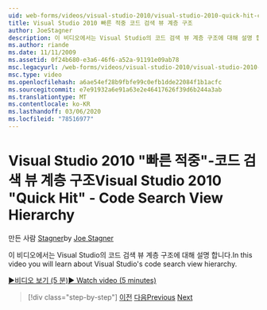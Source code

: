 ```yaml
---
uid: web-forms/videos/visual-studio-2010/visual-studio-2010-quick-hit-code-search-view-hierarchy
title: Visual Studio 2010 빠른 적중 코드 검색 뷰 계층 구조
author: JoeStagner
description: 이 비디오에서는 Visual Studio의 코드 검색 뷰 계층 구조에 대해 설명 합니다.
ms.author: riande
ms.date: 11/11/2009
ms.assetid: 0f24b680-e3a6-46f6-a52a-91191e09ab78
msc.legacyurl: /web-forms/videos/visual-studio-2010/visual-studio-2010-quick-hit-code-search-view-hierarchy
msc.type: video
ms.openlocfilehash: a6ae54ef28b9fbfe99c0efb1dde22084f1b1acfc
ms.sourcegitcommit: e7e91932a6e91a63e2e46417626f39d6b244a3ab
ms.translationtype: MT
ms.contentlocale: ko-KR
ms.lasthandoff: 03/06/2020
ms.locfileid: "78516977"
---
```

# <a name="visual-studio-2010-quick-hit---code-search-view-hierarchy"></a><span data-ttu-id="4c923-103">Visual Studio 2010 "빠른 적중"-코드 검색 뷰 계층 구조</span><span class="sxs-lookup"><span data-stu-id="4c923-103">Visual Studio 2010 "Quick Hit" - Code Search View Hierarchy</span></span>

<span data-ttu-id="4c923-104">만든 사람 [Stagner](https://github.com/JoeStagner)</span><span class="sxs-lookup"><span data-stu-id="4c923-104">by [Joe Stagner](https://github.com/JoeStagner)</span></span>

<span data-ttu-id="4c923-105">이 비디오에서는 Visual Studio의 코드 검색 뷰 계층 구조에 대해 설명 합니다.</span><span class="sxs-lookup"><span data-stu-id="4c923-105">In this video you will learn about Visual Studio's code search view hierarchy.</span></span>

[<span data-ttu-id="4c923-106">&#9654;비디오 보기 (5 분)</span><span class="sxs-lookup"><span data-stu-id="4c923-106">&#9654; Watch video (5 minutes)</span></span>](https://channel9.msdn.com/Blogs/ASP-NET-Site-Videos/visual-studio-2010-quick-hit-code-search-view-hierarchy)

> [!div class="step-by-step"]
> <span data-ttu-id="4c923-107">[이전](visual-studio-2010-quick-hit-code-optimized-profile.md)
> [다음](visual-studio-2010-quick-hit-intellisense-smart-lists.md)</span><span class="sxs-lookup"><span data-stu-id="4c923-107">[Previous](visual-studio-2010-quick-hit-code-optimized-profile.md)
[Next](visual-studio-2010-quick-hit-intellisense-smart-lists.md)</span></span>

